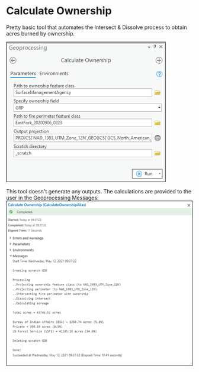 # Calculate Ownership

Pretty basic tool that automates the Intersect & Dissolve process to obtain acres burned by ownership.







![screenshot_CalculateOwnership_1.png](/docs/screenshot_CalculateOwnership_1.png?raw=true)







This tool doesn't generate any outputs. The calculations are provided to the user in the Geoprocessing Messages:  
![screenshot_CalculateOwnership_2.png](/docs/screenshot_CalculateOwnership_2.png?raw=true)
